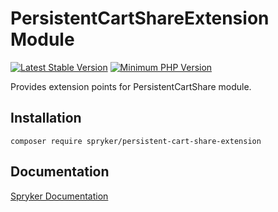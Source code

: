 # PersistentCartShareExtension Module
[![Latest Stable Version](https://poser.pugx.org/spryker/persistent-cart-share-extension/v/stable.svg)](https://packagist.org/packages/spryker/persistent-cart-share-extension)
[![Minimum PHP Version](https://img.shields.io/badge/php-%3E%3D%208.0-8892BF.svg)](https://php.net/)

Provides extension points for PersistentCartShare module.

## Installation

```
composer require spryker/persistent-cart-share-extension
```

## Documentation

[Spryker Documentation](https://docs.spryker.com)
